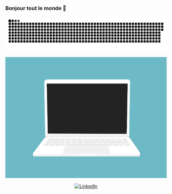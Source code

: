 ### Bonjour tout le monde 👋

<a href=#><img src="contributions.svg"></a>

<p align="center">
  <img src="code.gif">
</p>

<p align="center">
  <a href="https://www.linkedin.com/in/louis-dprs" target="_blank">
    <img src="https://img.shields.io/badge/linkedin-%230077B5.svg?&style=for-the-badge&logo=linkedin&logoColor=white&color=071A2C" alt="LinkedIn"/>
  </a>
</p>